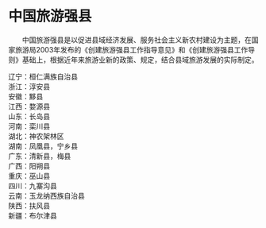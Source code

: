 # 中国旅游强县  

&emsp;&emsp;中国旅游强县是以促进县域经济发展、服务社会主义新农村建设为主题，在国家旅游局2003年发布的《创建旅游强县工作指导意见》和《创建旅游强县工作导则》基础上，根据近年来旅游业新的政策、规定，结合县域旅游发展的实际制定。  

辽宁：桓仁满族自治县  
浙江：淳安县  
安徽：黟县  
江西：婺源县  
山东：长岛县  
河南：栾川县  
湖北：神农架林区  
湖南：凤凰县，宁乡县  
广东：清新县，梅县  
广西：阳朔县  
重庆：巫山县  
四川：九寨沟县  
云南：玉龙纳西族自治县  
陕西：扶风县  
新疆：布尔津县  
<!-- Last processed: 2025-07-22 03:44:31 -->
